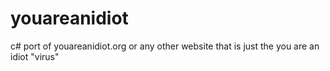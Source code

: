 # youareanidiot
c# port of youareanidiot.org or any other website that is just the you are an idiot "virus"
